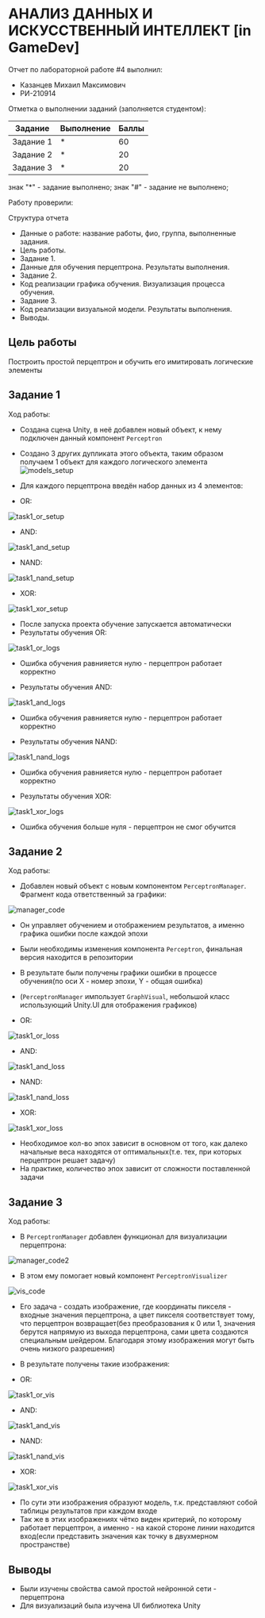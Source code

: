 # АНАЛИЗ ДАННЫХ И ИСКУССТВЕННЫЙ ИНТЕЛЛЕКТ [in GameDev]
Отчет по лабораторной работе #4 выполнил:
- Казанцев Михаил Максимович
- РИ-210914


Отметка о выполнении заданий (заполняется студентом):

| Задание | Выполнение | Баллы |
| ------ | ------ | ------ |
| Задание 1 | * | 60 |
| Задание 2 | * | 20 |
| Задание 3 | * | 20 |

знак "*" - задание выполнено; знак "#" - задание не выполнено;

Работу проверили:

Структура отчета

- Данные о работе: название работы, фио, группа, выполненные задания.
- Цель работы.
- Задание 1.
- Данные для обучения перцептрона. Результаты выполнения.
- Задание 2.
- Код реализации графика обучения. Визуализация процесса обучения.
- Задание 3.
- Код реализации визуальной модели. Результаты выполнения.
- Выводы.

## Цель работы
Построить простой перцептрон и обучить его имитировать логические элементы

## Задание 1
Ход работы:
 - Создана сцена Unity, в неё добавлен новый объект, к нему подключен данный компонент `Perceptron`
 - Создано 3 других дупликата этого объекта, таким образом получаем 1 объект для каждого логического элемента
![models_setup](images/models_setup.png?raw=true)

- Для каждого перцептрона введён набор данных из 4 элементов:
- OR:

![task1_or_setup](images/task1_or_setup.png?raw=true)

- AND:

![task1_and_setup](images/task1_and_setup.png?raw=true)

- NAND:

![task1_nand_setup](images/task1_nand_setup.png?raw=true)

- XOR:

![task1_xor_setup](images/task1_xor_setup.png?raw=true)

- После запуска проекта обучение запускается автоматически
- Результаты обучения OR:

![task1_or_logs](images/task1_or_logs.png?raw=true)
- Ошибка обучения равнияется нулю - перцептрон работает корректно

- Результаты обучения AND:

![task1_and_logs](images/task1_and_logs.png?raw=true)
- Ошибка обучения равнияется нулю - перцептрон работает корректно

- Результаты обучения NAND:

![task1_nand_logs](images/task1_nand_logs.png?raw=true)
- Ошибка обучения равнияется нулю - перцептрон работает корректно

- Результаты обучения XOR:

![task1_xor_logs](images/task1_xor_logs.png?raw=true)
- Ошибка обучения больше нуля - перцептрон не смог обучится

## Задание 2
Ход работы:
 - Добавлен новый объект с новым компонентом `PerceptronManager`. Фрагмент кода ответственный за графики:
 
![manager_code](images/manager_code.png?raw=true)
 - Он управляет обучением и отображением результатов, а именно графика ошибки после каждой эпохи
 - Были необходимы изменения компонента `Perceptron`, финальная версия находится в репозитории
 - В результате были получены графики ошибки в процессе обучения(по оси X - номер эпохи, Y - общая ошибка)
 - (`PerceptronManager` импользует `GraphVisual`, небольшой класс использующий Unity.UI для отображения графиков)
 
 - OR:
 
![task1_or_loss](images/task1_or_loss.png?raw=true)

- AND:

![task1_and_loss](images/task1_and_loss.png?raw=true)

- NAND:

![task1_nand_loss](images/task1_nand_loss.png?raw=true)

- XOR:

![task1_xor_loss](images/task1_xor_loss.png?raw=true)

 - Необходимое кол-во эпох зависит в основном от того, как далеко начальные веса находятся от оптимальных(т.е. тех, при которых перцептрон решает задачу)
 - На практике, количество эпох зависит от сложности поставленной задачи

## Задание 3
Ход работы:
 - В `PerceptronManager` добавлен функционал для визуализации перцептрона:
 
![manager_code2](images/manager_code2.png?raw=true)
 - В этом ему помогает новый компонент `PerceptronVisualizer`
 
![vis_code](images/vis_code.png?raw=true)
 - Его задача - создать изображение, где координаты пикселя - входные значения перцептрона, а цвет пикселя соответствует тому, что перцептрон возвращает(без преобразования к 0 или 1, значения берутся напрямую из выхода перцептрона, сами цвета создаются специальным шейдером. Благодаря этому изображения могут быть очень низкого разрешения)
 - В результате получены такие изображения:

 - OR:
 
![task1_or_vis](images/task1_or_vis.png?raw=true)

- AND:

![task1_and_vis](images/task1_and_vis.png?raw=true)

- NAND:

![task1_nand_vis](images/task1_nand_vis.png?raw=true)

- XOR:

![task1_xor_vis](images/task1_xor_vis.png?raw=true)

- По сути эти изображения образуют модель, т.к. представляют собой таблицы результатов при каждом входе
- Так же в этих изображениях чётко виден критерий, по которому работает перцептрон, а именно - на какой стороне линии находится вход(если представить значения как точку в двухмерном пространстве)

## Выводы
- Были изучены свойства самой простой нейронной сети - перцептрона
- Для визуализаций была изучена UI библиотека Unity
